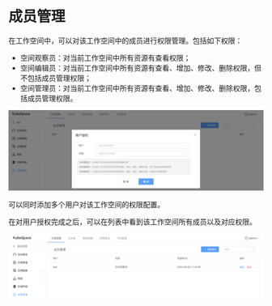 # 成员管理

在工作空间中，可以对该工作空间中的成员进行权限管理。包括如下权限：

- 空间观察员：对当前工作空间中所有资源有查看权限；
- 空间编辑员：对当前工作空间中所有资源有查看、增加、修改、删除权限，但不包括成员管理权限；
- 空间管理员：对当前工作空间中所有资源有查看、增加、修改、删除权限，包括成员管理权限。

![image-20220503173809135](images/member_add.png)

可以同时添加多个用户对该工作空间的权限配置。

在对用户授权完成之后，可以在列表中看到该工作空间所有成员以及对应权限。

![image-20220503174205730](images/member_list.png)